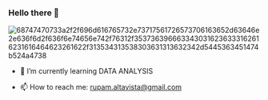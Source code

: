 ### Hello there 👋


![68747470733a2f2f696d616765732e73717561726573706163652d63646e2e636f6d2f636f6e74656e742f76312f3537363966633430316236333162616231616464623261622f313534313538303631313632342d5445363451474b524a4738](https://user-images.githubusercontent.com/65285463/149609899-0d8fd4f9-46f0-4a03-a4e3-b06249a89cac.gif)

- 🌱 I’m currently learning DATA ANALYSIS 
<!-- - 🔭 I’m currently working on
- 🌱 I’m currently learning 
 - 👯 I’m looking to collaborate on ...
- 🤔 I’m looking for help with ...
 - 😄 Pronouns: ...
- ⚡ Fun fact: ...
 - 💬 Ask me about ...-->
- 📫 How to reach me: rupam.altavista@gmail.com


